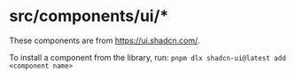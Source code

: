 # src/components/ui/\*

These components are from https://ui.shadcn.com/.

To install a component from the library, run: `pnpm dlx shadcn-ui@latest add <component name>`
